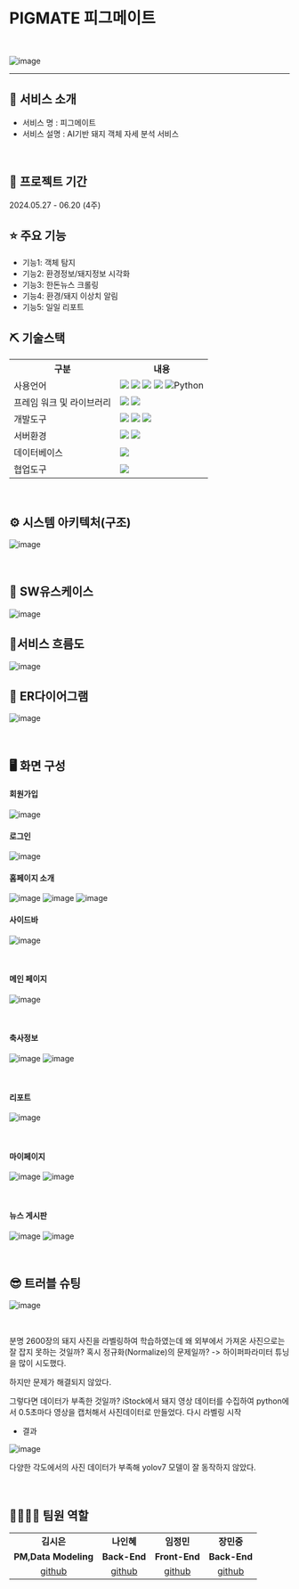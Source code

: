 # PIGMATE 피그메이트

<br>

![image](https://github.com/2023-SMHRD-KDT-AI-16/PIGMATE_repo/assets/157657483/dbe880f3-2182-4153-9e1b-ddbdfa7066a0)


<hr>

## 👀 서비스 소개
* 서비스 명 : 피그메이트
* 서비스 설명 : AI기반 돼지 객체 자세 분석 서비스
<br>

## 📅 프로젝트 기간
2024.05.27 - 06.20 (4주)
<br>

## ⭐ 주요 기능
* 기능1: 객체 탐지
* 기능2: 환경정보/돼지정보 시각화
* 기능3: 한돈뉴스 크롤링
* 기능4: 환경/돼지 이상치 알림
* 기능5: 일일 리포트

## ⛏ 기술스택
<table>
    <tr>
        <th>구분</th>
        <th>내용</th>
    </tr>
    <tr>
        <td>사용언어</td>
        <td>
            <img src="https://img.shields.io/badge/Java-007396?style=for-the-badge&logo=java&logoColor=white"/>
            <img src="https://img.shields.io/badge/HTML5-E34F26?style=for-the-badge&logo=HTML5&logoColor=white"/>
            <img src="https://img.shields.io/badge/CSS3-1572B6?style=for-the-badge&logo=CSS3&logoColor=white"/>
            <img src="https://img.shields.io/badge/JavaScript-F7DF1E?style=for-the-badge&logo=JavaScript&logoColor=white"/>
          <img alt="Python" src ="https://img.shields.io/badge/Python-3776AB.svg?&style=for-the-badge&logo=Python&logoColor=white"/>
        </td>
    </tr>
    <tr>
        <td>프레임 워크 및 라이브러리</td>
        <td>
            <img src="https://img.shields.io/badge/BootStrap-7952B3?style=for-the-badge&logo=BootStrap&logoColor=white"/>
            <img src="https://img.shields.io/badge/Spring-FFCD00?style=for-the-badge&logo=Spring&logoColor=white"/>
        </td>
    </tr>
    <tr>
        <td>개발도구</td>
        <td>
            <img src="https://img.shields.io/badge/Eclipse-2C2255?style=for-the-badge&logo=Eclipse&logoColor=white"/>         
            <img src="https://img.shields.io/badge/VSCode-007ACC?style=for-the-badge&logo=VisualStudioCode&logoColor=white"/>
            <img src="https://img.shields.io/badge/JupyterNotebook-FFCD00?style=for-the-badge&logo=JupyterNotebook&logoColor=white"/>
        </td>
    </tr>
    <tr>
        <td>서버환경</td>
        <td>
            <img src="https://img.shields.io/badge/Apache Tomcat-D22128?style=for-the-badge&logo=Apache Tomcat&logoColor=white"/>
          <img src="https://img.shields.io/badge/Flask-D22128?style=for-the-badge&logo=Flask&logoColor=white"/>
        </td>
    </tr>
    <tr>
        <td>데이터베이스</td>
        <td>
            <img src="https://img.shields.io/badge/MySQL 11g-F80000?style=for-the-badge&logo=MySQL&logoColor=white"/>
        </td>
    </tr>
    <tr>
        <td>협업도구</td>
        <td>
            <img src="https://img.shields.io/badge/GitHub-181717?style=for-the-badge&logo=GitHub&logoColor=white"/>
        </td>
    </tr>
</table>
<br>

## ⚙ 시스템 아키텍처(구조)
![image](https://github.com/2023-SMHRD-KDT-AI-16/PIGMATE_repo/assets/157657483/f0b66352-eecc-490d-b2fb-efdd52bb20a6)


<br>

## 📌 SW유스케이스
![image](https://github.com/2023-SMHRD-KDT-AI-16/PIGMATE_repo/assets/157657483/d28b324b-1287-436f-8a89-a64de1aad0d9)


## 📌서비스 흐름도
![image](https://github.com/2023-SMHRD-KDT-AI-16/PIGMATE_repo/assets/157657483/785aea78-68c2-4115-b4eb-2f4132829340)
<br>

## 📌 ER다이어그램

![image](https://github.com/2023-SMHRD-KDT-AI-16/PIGMATE_repo/assets/157657483/3859c8da-0f61-4f08-95c1-88553ca5805d)


<br>

## 🖥 화면 구성

#### 회원가입
![image](https://github.com/2023-SMHRD-KDT-AI-16/PIGMATE_repo/assets/157657483/68662649-0dd8-46f1-b6a5-a8f52fdd2f68)
<br>

#### 로그인
![image](https://github.com/2023-SMHRD-KDT-AI-16/PIGMATE_repo/assets/157657483/77e7b05e-492c-4856-a81d-0d74371c6987)
<br>

#### 홈페이지 소개
![image](https://github.com/2023-SMHRD-KDT-AI-16/PIGMATE_repo/assets/157657483/85924ade-ed6f-4f97-8d53-c61f2b853a35)
![image](https://github.com/2023-SMHRD-KDT-AI-16/PIGMATE_repo/assets/157657483/facc65c2-29d6-4e41-8046-3d0d38f07e95)
![image](https://github.com/2023-SMHRD-KDT-AI-16/PIGMATE_repo/assets/157657483/d2cb64b9-566b-4396-aa51-33b26794de9d)
#### 사이드바

![image](https://github.com/2023-SMHRD-KDT-AI-16/PIGMATE_repo/assets/157657483/1e8ec1a0-9b57-44d5-87bc-eebbd46a195b)


<br>

#### 메인 페이지
![image](https://github.com/2023-SMHRD-KDT-AI-16/PIGMATE_repo/assets/157657483/fbc0a00d-07b6-429f-bff3-ae28c1a2da20)

<br>

#### 축사정보
![image](https://github.com/2023-SMHRD-KDT-AI-16/PIGMATE_repo/assets/157657483/429caab0-668e-4f2b-886e-560cc2209bd5)
![image](https://github.com/2023-SMHRD-KDT-AI-16/PIGMATE_repo/assets/157657483/bddc719e-2b2f-4901-bce6-0520786bedbe)

<br>

#### 리포트
![image](https://github.com/2023-SMHRD-KDT-AI-16/PIGMATE_repo/assets/157657483/247b024c-5db1-416e-bfae-2f4d25f951b2)

<br>

#### 마이페이지
![image](https://github.com/2023-SMHRD-KDT-AI-16/PIGMATE_repo/assets/157657483/998c0617-c0c7-47d0-9cd4-fb3cbc6874c2)
![image](https://github.com/2023-SMHRD-KDT-AI-16/PIGMATE_repo/assets/157657483/6fb9f241-d040-457c-97c5-97a4f43c01b5)

<br>

#### 뉴스 게시판
![image](https://github.com/2023-SMHRD-KDT-AI-16/PIGMATE_repo/assets/157657483/b8ea4cf4-285a-4055-aa21-a7d036019206)
![image](https://github.com/2023-SMHRD-KDT-AI-16/PIGMATE_repo/assets/157657483/cacd420b-0ddd-4af1-b8c3-bf19f0dba381)

<br>

## 😎 트러블 슈팅
![image](https://github.com/2023-SMHRD-KDT-AI-16/PIGMATE_repo/assets/157657483/1f7c2322-d4d2-473f-83cf-a326dcb52885)

<br>

분명 2600장의 돼지 사진을 라벨링하여 학습하였는데 왜 외부에서 가져온 사진으로는 잘 잡지 못하는 것일까? 혹시 정규화(Normalize)의 문제일까? -> 하이퍼파라미터 튜닝을 많이 시도했다.

하지만 문제가 해결되지 않았다. 

그렇다면 데이터가 부족한 것일까?
iStock에서 돼지 영상 데이터를 수집하여 python에서 0.5초마다 영상을 캡처해서 사진데이터로 만들었다.
다시 라벨링 시작

- 결과
  <br>

![image](https://github.com/2023-SMHRD-KDT-AI-16/PIGMATE_repo/assets/157657483/f4c1c0e8-4c6c-45d4-ab54-e1fefc1b7925)

  
다양한 각도에서의 사진 데이터가 부족해 yolov7 모델이 잘 동작하지 않았다.


<br>

## 👨‍👩‍👦‍👦 팀원 역할


<table>
  <tr>
    <td align="center"><strong>김시은</strong></td>
    <td align="center"><strong>나인혜</strong></td>
    <td align="center"><strong>임정민</strong></td>
    <td align="center"><strong>장민중</strong></td>
  </tr>
  <tr>
    <td align="center"><b>PM,Data Modeling</b></td>
    <td align="center"><b>Back-End</b></td>
    <td align="center"><b>Front-End</b></td>
    <td align="center"><b>Back-End</b></td>
  </tr>
  <tr>
    <td align="center"><a href="https://github.com/sinni16" target='_blank'>github</a></td>
    <td align="center"><a href="https://github.com/inhvee" target='_blank'>github</a></td>
    <td align="center"><a href="https://github.com/duggie27" target='_blank'>github</a></td>
    <td align="center"><a href="https://github.com/Beyond-Boolean" target='_blank'>github</a></td>
  </tr>
</table>

